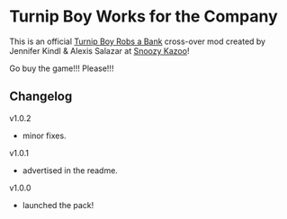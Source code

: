 # Turnip Boy Works for the Company
This is an official [Turnip Boy Robs a Bank](https://snoozykazoo.com/games/turnip-boy-robs-a-bank) cross-over mod created by Jennifer Kindl & Alexis Salazar at [Snoozy Kazoo](https://snoozykazoo.com/)!

Go buy the game!!! Please!!!

## Changelog

v1.0.2
- minor fixes.

v1.0.1
- advertised in the readme.

v1.0.0
- launched the pack!